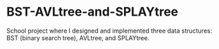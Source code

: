 # BST-AVLtree-and-SPLAYtree
School project where I designed and implemented three data structures: BST (binary search tree), AVLtree, and SPLAYtree.
